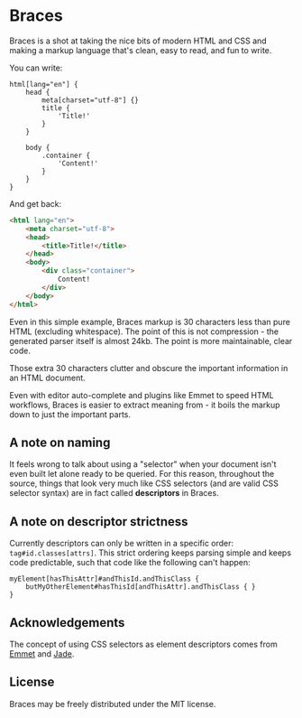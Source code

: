 # Braces
Braces is a shot at taking the nice bits of modern HTML and CSS and making a markup language that's clean, easy to read, and fun to write.

You can write:
```
html[lang="en"] {
    head {
        meta[charset="utf-8"] {}
        title {
            'Title!'
        }
    }

    body {
        .container {
            'Content!'
        }
    }
}
```

And get back:
```html
<html lang="en">
    <meta charset="utf-8">
    <head>
        <title>Title!</title>
    </head>
    <body>
        <div class="container">
            Content!
        </div>
    </body>
</html>
```

Even in this simple example, Braces markup is 30 characters less than pure HTML (excluding whitespace). The point of this is not compression - the generated parser itself is almost 24kb. The point is more maintainable, clear code.

Those extra 30 characters clutter and obscure the important information in an HTML document.

Even with editor auto-complete and plugins like Emmet to speed HTML workflows, Braces is easier to extract meaning from - it boils the markup down to just the important parts.

## A note on naming
It feels wrong to talk about using a "selector" when your document isn't even built let alone ready to be queried. For this reason, throughout the source, things that look very much like CSS selectors (and are valid CSS selector syntax) are in fact called **descriptors** in Braces.

## A note on descriptor strictness
Currently descriptors can only be written in a specific order: `tag#id.classes[attrs]`. This strict ordering keeps parsing simple and keeps code predictable, such that code like the following can't happen:

```
myElement[hasThisAttr]#andThisId.andThisClass {
    butMyOtherElement#hasThisId[andThisAttr].andThisClass { }
}
```

## Acknowledgements
The concept of using CSS selectors as element descriptors comes from [Emmet](http://emmet.io/) and [Jade](http://jade-lang.com/).

## License
Braces may be freely distributed under the MIT license.
